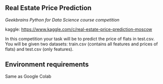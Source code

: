 ## Real Estate Price Prediction
_Geekbrains Python for Data Science course competition_

kaggle: https://www.kaggle.com/c/real-estate-price-prediction-moscow

In this competition your task will be to predict the price of flats in test.csv. You will be given two datasets: train.csv (contains all features and prices of flats) and test.csv (only features).

## Environment requirements
Same as Google Colab
